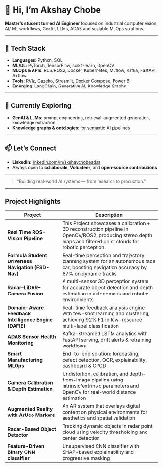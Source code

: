 # 👋 Hi, I’m Akshay Chobe  
**Master’s student turned AI Engineer** focused on industrial computer vision, AI/ ML workflows, GenAI, LLMs, ADAS and scalable MLOps solutions.

---

## 🔧 Tech Stack  
- **Languages**: Python, SQL  
- **ML/DL**: PyTorch, TensorFlow, scikit-learn, OpenCV  
- **MLOps & APIs**: ROS/ROS2, Docker, Kubernetes, MLflow, Kafka, FastAPI, Airflow  
- **Tools**: RVIz, Gazebo, Streamlit, Docker Compose, Power BI  
- **Emerging**: LangChain, Generative AI, Knowledge Graphs  

---

## 🌱 Currently Exploring  
- **GenAI & LLMs**: prompt engineering, retrieval-augmented generation, knowledge extraction  
- **Knowledge graphs & ontologies**: for semantic AI pipelines  

---

## 📫 Let’s Connect  
- **LinkedIn**: [linkedin.com/in/akshaychobeadas](https://www.linkedin.com/in/akshaychobeadas/)  
- Always open to **collaborate**, **Volunteer**, and **open-source contributions**

---

> “Building real-world AI systems — from research to production.”

---

## Project Highlights

| Project | Description |
|--------|-------------|
| **Real Time ROS-Vision Pipeline** | This Project showcases a calibration + 3D reconstruction pipeline in OpenCV/ROS2, producing stereo depth maps and filtered point clouds for robotic perception.
| **Formula Student Driverless Navigation (FSD-Nav)** | Real-time perception and trajectory planning system for an autonomous race car, boosting navigation accuracy by 87% on dynamic tracks |
| **Radar–LiDAR–Camera Fusion** | A multi-sensor 3D perception system for accurate object detection and depth estimation in autonomous and robotic environments |
| **Domain-Aware Feedback Intelligence Engine (DAFIE)** | Real-time feedback analysis engine with few-shot learning and clustering, achieving 92% F1 in low-resource multi-label classification |
| **ADAS Sensor Health Monitoring** | Kafka-streamed LSTM analytics with FastAPI serving, drift alerts & retraining workflows |
| **Smart Manufacturing MLOps** | End-to-end solution: forecasting, defect detection, OCR, explainability, dashboard & CI/CD |
| **Camera Calibration & Depth Estimation** | Undistortion, calibration, and depth-from-image pipeline using intrinsic/extrinsic parameters and OpenCV for real-world distance estimation |
| **Augmented Reality with ArUco Markers** | An AR system that overlays digital content on physical environments for aesthetics and spatial validation |
| **Radar-Based Object Detector** | Tracking dynamic objects in radar point cloud using velocity thresholding and center detection |
| **Feature-Driven Binary CNN classifier** | Unsupervised CNN classifier with SHAP-based explainability and progressive masking |


